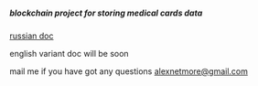 ##### blockchain project for storing medical cards data

[russian doc](https://docs.google.com/document/d/16S3-Kz13dpcezBpYZOwTQEKzbDBjs0i1pqFCjsjl0xk/edit)

english variant  doc will be soon  

mail me if you have got any questions alexnetmore@gmail.com
